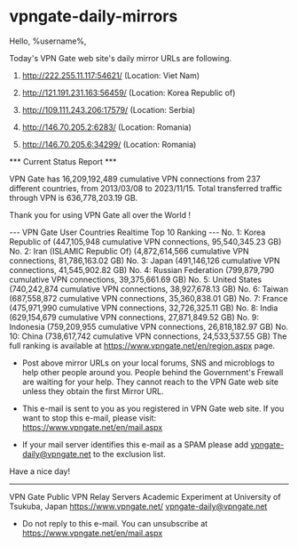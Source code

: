 # vpngate-daily-mirrors

Hello, %username%,

Today's VPN Gate web site's daily mirror URLs are following.

1. http://222.255.11.117:54621/
   (Location: Viet Nam)

2. http://121.191.231.163:56459/
   (Location: Korea Republic of)

3. http://109.111.243.206:17579/
   (Location: Serbia)

4. http://146.70.205.2:6283/
   (Location: Romania)

5. http://146.70.205.6:34299/
   (Location: Romania)


*** Current Status Report ***

VPN Gate has 16,209,192,489 cumulative VPN connections from 237 different countries, from 2013/03/08 to 2023/11/15.
Total transferred traffic through VPN is 636,778,203.19 GB.

Thank you for using VPN Gate all over the World !


--- VPN Gate User Countries Realtime Top 10 Ranking ---
No. 1: Korea Republic of (447,105,948 cumulative VPN connections, 95,540,345.23 GB)
No. 2: Iran (ISLAMIC Republic Of) (4,872,614,566 cumulative VPN connections, 81,786,163.02 GB)
No. 3: Japan (491,146,126 cumulative VPN connections, 41,545,902.82 GB)
No. 4: Russian Federation (799,879,790 cumulative VPN connections, 39,375,661.69 GB)
No. 5: United States (740,242,874 cumulative VPN connections, 38,927,678.13 GB)
No. 6: Taiwan (687,558,872 cumulative VPN connections, 35,360,838.01 GB)
No. 7: France (475,971,990 cumulative VPN connections, 32,726,325.11 GB)
No. 8: India (629,154,679 cumulative VPN connections, 27,871,849.52 GB)
No. 9: Indonesia (759,209,955 cumulative VPN connections, 26,818,182.97 GB)
No. 10: China (738,617,742 cumulative VPN connections, 24,533,537.55 GB)
The full ranking is available at https://www.vpngate.net/en/region.aspx page.


* Post above mirror URLs on your local forums, SNS and microblogs
  to help other people around you.
  People behind the Government's Frewall are waiting for your help.
  They cannot reach to the VPN Gate web site
  unless they obtain the first Mirror URL.

* This e-mail is sent to you as you registered in VPN Gate web site.
  If you want to stop this e-mail, please visit:
  https://www.vpngate.net/en/mail.aspx

* If your mail server identifies this e-mail as a SPAM
  please add vpngate-daily@vpngate.net to the exclusion list.

Have a nice day!

------------------------------------------------------
VPN Gate Public VPN Relay Servers
Academic Experiment at University of Tsukuba, Japan
https://www.vpngate.net/
vpngate-daily@vpngate.net
* Do not reply to this e-mail.
  You can unsubscribe at https://www.vpngate.net/en/mail.aspx


